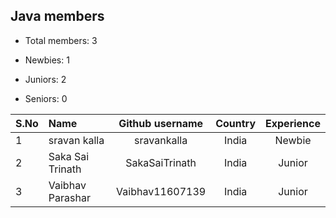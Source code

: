 ## Java members

-   Total members: 3

-   Newbies: 1
-   Juniors: 2
-   Seniors: 0

| S.No | Name             | Github username | Country | Experience |
| :--- | :--------------- | :-------------: | :-----: | :--------: |
| 1    | sravan kalla     |   sravankalla   |  India  |   Newbie   |
| 2    | Saka Sai Trinath | SakaSaiTrinath  |  India  |   Junior   |
| 3    | Vaibhav Parashar | Vaibhav11607139 |  India  |   Junior   |
